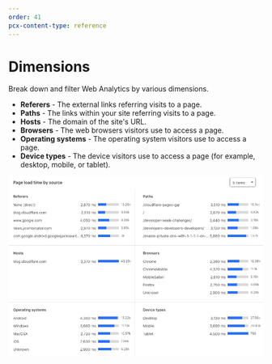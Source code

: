 ```yaml
---
order: 41
pcx-content-type: reference
---
```


# Dimensions

Break down and filter Web Analytics by various dimensions.

*   **Referers** - The external links referring visits to a page.
*   **Paths** - The links within your site referring visits to a page.
*   **Hosts** - The domain of the site's URL.
*   **Browsers** - The web browsers visitors use to access a page.
*   **Operating systems** - The operating system visitors use to access a page.
*   **Device types** - The device visitors use to access a page (for example, desktop, mobile, or tablet).

![Web Analytics dimensions](../../../static/images/dash-web_analytics-dimensions.png)
